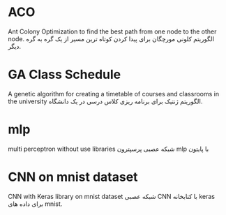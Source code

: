 # ACO
Ant Colony Optimization to find the best path from one node to the other node.
الگوریتم کلونی مورچگان برای پیدا کردن کوتاه ترین مسیر از یک گره به گره دیگر.

# GA Class Schedule
A genetic algorithm for creating a timetable of courses and classrooms in the university
الگوریتم ژنتیک برای برنامه ریزی کلاس درسی در یک دانشگاه.
# mlp
multi perceptron without use libraries
شبکه عصبی پرسپترون mlp با پایتون

# CNN on mnist dataset
CNN with Keras library on mnist dataset
شبکه عصبی CNN  با کتابخانه keras برای داده های mnist.

